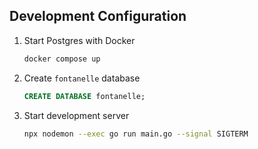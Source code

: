 ## Development Configuration
1. Start Postgres with Docker
    ```sh
    docker compose up
    ```
2. Create `fontanelle` database 
    ```sql
    CREATE DATABASE fontanelle;
    ```
3. Start development server
    ```sh
    npx nodemon --exec go run main.go --signal SIGTERM
    ```